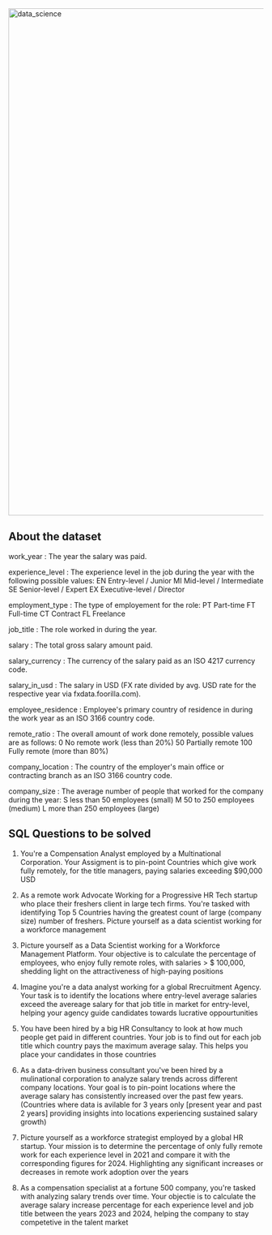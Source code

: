 
<img width="1000" alt="data_science" src="https://github.com/varunmalani/Case-Studies/assets/51241123/a687d72f-f726-45a0-b174-84be875a790c">

## About the dataset

work_year : The year the salary was paid. 

experience_level : The experience level in the job during the year with the following possible values: EN Entry-level / Junior MI Mid-level / Intermediate SE Senior-level / Expert EX Executive-level / Director <br>

employment_type : The type of employement for the role: PT Part-time FT Full-time CT Contract FL Freelance <br>

job_title : The role worked in during the year. <br>

salary : The total gross salary amount paid. <br>

salary_currency : The currency of the salary paid as an ISO 4217 currency code. <br>

salary_in_usd : The salary in USD (FX rate divided by avg. USD rate for the respective year via fxdata.foorilla.com). <br>

employee_residence : Employee's primary country of residence in during the work year as an ISO 3166 country code. <br>

remote_ratio : The overall amount of work done remotely, possible values are as follows: 0 No remote work (less than 20%) 50 Partially remote 100 Fully remote (more than 80%) <br>

company_location : The country of the employer's main office or contracting branch as an ISO 3166 country code. <br>

company_size : The average number of people that worked for the company during the year: S less than 50 employees (small) M 50 to 250 employees (medium) L more than 250 employees (large) <br>

## SQL Questions to be solved

1. You're a Compensation Analyst employed by a Multinational Corporation. Your Assigment is to pin-point Countries which give work fully remotely, for the title managers, paying salaries exceeding $90,000 USD

2. As a remote work Advocate Working for a Progressive HR Tech startup who place their freshers client in large tech firms. You're tasked with identifying Top 5 Countries having the greatest count of large (company size) number of freshers. Picture yourself as a data scientist working for a workforce management

3. Picture yourself as a Data Scientist working for a Workforce Management Platform. Your objective is to calculate the percentage of employees, who enjoy fully remote roles, with salaries > $ 100,000, shedding light on the attractiveness of high-paying positions

4. Imagine you're a data analyst working for a global Rrecruitment Agency. Your task is to identify the locations where entry-level average salaries exceed the avereage salary for that job title in market for entry-level, helping your agency guide candidates towards lucrative oppourtunities

5. You have been hired by a big HR Consultancy to look at how much people get paid in different countries. Your job is to find out for each job title which country pays the maximum average salay. This helps you place your candidates in those countries

6. As a data-driven business consultant you've been hired by a mulinational corporation to analyze salary trends across different company locations. Your goal is to pin-point locations where the average salary has consistently increased over the past few years. (Countries where data is avilable for 3 years only [present year and past 2 years] providing insights into locations experiencing sustained salary growth)

7. Picture yourself as a workforce strategist employed by a global HR startup. Your mission is to determine the percentage of only fully remote work for each experience level in 2021 and compare it with the corresponding figures for 2024. Highlighting any significant increases or decreases in remote work adoption over the years

8. As a compensation specialist at a fortune 500 company, you're tasked with analyzing salary trends over time. Your objectie is to calculate the average salary increase percentage for each experience level and job title between the years 2023 and 2024, helping the company to stay competetive in the talent market
